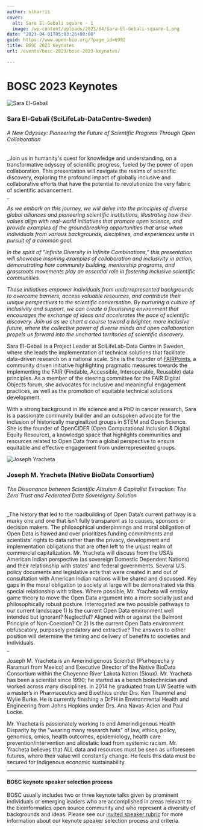 ```yaml
---
author: nlharris
cover:
  alt: Sara El-Gebali square - 1
  image: /wp-content/uploads/2023/04/Sara-El-Gebali-square-1.png
date: "2023-04-01T05:03:26+00:00"
guid: https://www.open-bio.org/?page_id=6992
title: BOSC 2023 Keynotes
url: /events/bosc-2023/bosc-2023-keynotes/

---
```

# BOSC 2023 Keynotes

![Sara El-Gebali](wp-content/uploads/2023/04/Sara-El-Gebali-square-1.png)

### Sara El-Gebali (SciLifeLab-DataCentre-Sweden)

###### _A New Odyssey: Pioneering the Future of Scientific Progress Through Open Collaboration_

_Join us in humanity's quest for knowledge and understanding, on a transformative odyssey of scientific progress, fueled by the power of open collaboration. This presentation will navigate the realms of scientific discovery, exploring the profound impact of globally inclusive and collaborative efforts that have the potential to revolutionize the very fabric of scientific advancement.  
_

_As we embark on this journey, we will delve into the principles of diverse global alliances and pioneering scientific institutions, illustrating how their values align with real-world initiatives that promote open science, and provide examples of the groundbreaking opportunities that arise when individuals from various backgrounds, disciplines, and experiences unite in pursuit of a common goal._

_In the spirit of "Infinite Diversity in Infinite Combinations," this presentation will showcase inspiring examples of collaboration and inclusivity in action, demonstrating how community building, mentorship programs, and grassroots movements play an essential role in fostering inclusive scientific communities._

_These initiatives empower individuals from underrepresented backgrounds to overcome barriers, access valuable resources, and contribute their unique perspectives to the scientific conversation. By nurturing a culture of inclusivity and support, we can create a flourishing environment that encourages the exchange of ideas and accelerates the pace of scientific discovery. Join us as we chart a course toward a brighter, more inclusive future, where the collective power of diverse minds and open collaboration propels us forward into the uncharted territories of scientific discovery._

Sara El-Gebali is a Project Leader at SciLifeLab-Data Centre in Sweden, where she leads the implementation of technical solutions that facilitate data-driven research on a national scale. She is the founder of [FAIRPoints](https://www.fairpoints.org/), a community driven initiative highlighting pragmatic measures towards the implementing the FAIR (Findable, Accessible, Interoperable, Reusable) data principles. As a member of the steering committee for the FAIR Digital Objects forum, she advocates for inclusive and meaningful engagement practices, as well as the promotion of equitable technical solutions development.

With a strong background in life science and a PhD in cancer research, Sara is a passionate community builder and an outspoken advocate for the inclusion of historically marginalized groups in STEM and Open Science. She is the founder of OpenCIDER (Open Computational Inclusion & Digital Equity Resource), a knowledge space that highlights communities and resources related to Open Data from a global perspective to ensure equitable and effective engagement from underrepresented groups.

![Joseph Yracheta](wp-content/uploads/2023/04/Joseph-Yracheta.png)

### Joseph M. Yracheta (Native BioData Consortium)

###### _The Dissonance between Scientific Altruism & Capitalist Extraction: The Zero Trust and Federated Data Sovereignty Solution_

_The history that led to the roadbuilding of Open Data’s current pathway is a murky one and one that isn’t fully transparent as to causes, sponsors or decision makers. The philosophical underpinnings and moral obligation of Open Data is flawed and over prioritizes funding commitments and scientists’ rights to data rather than the privacy, development and implementation obligations that are often left to the unjust realm of commercial capitalization. Mr. Yracheta will discuss from the USA’s American Indian perspective (as sovereign Domestic Dependent Nations) and their relationship with states’ and federal governments. Several U.S. policy documents and legislative acts that were created in and out of consultation with American Indian nations will be shared and discussed. Key gaps in the moral obligation to society at large will be demonstrated via this special relationship with tribes. Where possible, Mr. Yracheta will employ game theory to move the Open Data argument into a more socially just and philosophically robust posture. Interrogated are two possible pathways to our current landscape 1) Is the current Open Data environment well intended but ignorant? Neglectful? Aligned with or against the Belmont Principle of Non-Coercion? Or 2) Is the current Open Data environment obfuscatory, purposely predatory and extractive? The answers to either position will determine the timing and delivery of benefits to societies and individuals.  
_

Joseph M. Yracheta is an Amerindigenous Scientist (P’urhepecha y Raramuri from Mexico) and Executive Director of the Native BioData Consortium within the Cheyenne River Lakota Nation (Sioux). Mr. Yracheta has been a scientist since 1990; he started as a bench biotechnician and worked across many disciplines. In 2014 he graduated from UW Seattle with a master’s in Pharmaceutics and Bioethics under Drs. Ken Thummel and Wylie Burke. He is currently finishing a DrPH in Environmental Health and Engineering from Johns Hopkins under Drs. Ana Navas-Acien and Paul Locke.

Mr. Yracheta is passionately working to end Amerindigenous Health Disparity by the "wearing many research hats" of law, ethics, policy, genomics, omics, health outcomes, epidemiology, health care prevention/intervention and allostatic load from systemic racism. Mr. Yracheta believes that ALL data and resources must be seen as unforeseen futures, where their value will constantly change. He feels this data must be secured for Indigenous economic sustainability.

* * *

#### BOSC keynote speaker selection process

BOSC usually includes two or three keynote talks given by prominent individuals or emerging leaders who are accomplished in areas relevant to the bioinformatics open source community and who represent a diversity of backgrounds and ideas. Please see our [invited speaker rubric](https://github.com/OBF/bosc_materials/blob/master/invited-speaker-process.md) for more information about our keynote speaker selection process and criteria.
